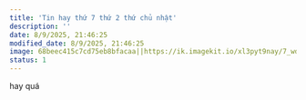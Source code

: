 ```yaml
---
title: 'Tin hay thứ 7 thứ 2 thứ chủ nhật'
description: ''
date: 8/9/2025, 21:46:25
modified_date: 8/9/2025, 21:46:25
image: 68beec415c7cd75eb8bfacaa||https://ik.imagekit.io/xl3pyt9nay/7_wd3L47Sy9_Mvi4MrztQ.png
status: 1
---
```


  <p>hay quá&nbsp;</p>